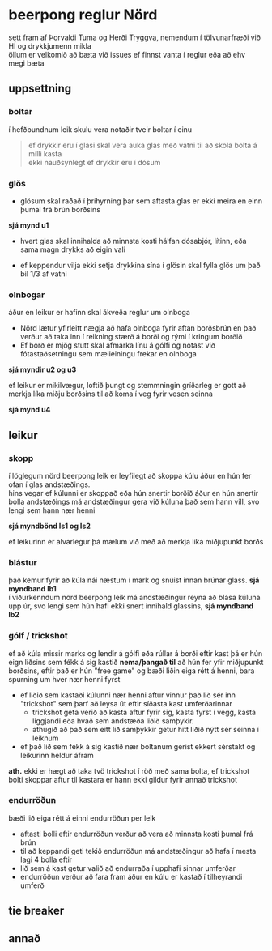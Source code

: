 # beerpong reglur Nörd

sett fram af Þorvaldi Tuma og Herði Tryggva, nemendum í tölvunarfræði við HÍ og drykkjumenn mikla  
öllum er velkomið að bæta við issues ef finnst vanta í reglur eða að ehv megi bæta

## uppsettning
### boltar
í hefðbundnum leik skulu vera notaðir tveir boltar í einu
>ef drykkir eru í glasi skal vera auka glas með vatni til að skola bolta á milli kasta   
> ekki nauðsynlegt ef drykkir eru í dósum

### glös
- glösum skal raðað í þríhyrning þar sem aftasta glas er ekki meira en einn þumal frá brún borðsins  
<!-- TODO bæta við mynd af uppsettningu á borði-->
**sjá mynd u1**  

- hvert glas skal innihalda að minnsta kosti hálfan dósabjór, lítinn, eða sama magn drykks að eigin vali
<!-- TODO bæta við mynd af hálfri dós -->  

- ef keppendur vilja ekki setja drykkina sína í glösin skal fylla glös um það bil 1/3 af vatni

### olnbogar

áður en leikur er hafinn skal ákveða reglur um olnboga  
- Nörd lætur yfirleitt nægja að hafa olnboga fyrir aftan borðsbrún en það verður að taka inn í reikning stærð á borði og rými í kringum borðið  
- Ef borð er mjög stutt skal afmarka línu á gólfi og notast við fótastaðsetningu sem mælieiningu frekar en olnboga  
<!-- TODO bæta við myndum af stöðunum tveimur
    - olnboga fyrir aftan borðsbrún
    - styttra borð með afmörkuðu fótaplássi -->
**sjá myndir u2 og u3**

ef leikur er mikilvægur, loftið þungt og stemmningin gríðarleg er gott að merkja líka miðju borðsins til að koma í veg fyrir vesen seinna
<!-- TODO bæta við mynd af miðju borði
    bæta mynd af borði þar sem búið er að merkja miðju með teipi
    mögulega líka samanburði af borði með ekkert teip -->
**sjá mynd u4**

## leikur
### skopp
í löglegum nörd beerpong leik er leyfilegt að skoppa kúlu áður en hún fer ofan í glas andstæðings.  
hins vegar ef kúlunni er skoppað eða hún snertir borðið áður en hún snertir bolla andstæðings má andstæðingur gera við kúluna það sem hann vill, svo lengi sem hann nær henni
<!-- TODO bæta við myndböndum af kúlu að skoppa 
    myndbönd sem vantar hér
    - kúla að skoppa og lenda ofan í glasi
    - svipað myndband af kúlu að skoppa nema andstæðingur grípur hana áður en hún lendir ofan í-->
**sjá myndbönd ls1 og ls2**

ef leikurinn er alvarlegur þá mælum við með að merkja líka miðjupunkt borðs

### blástur
það kemur fyrir að kúla nái næstum í mark og snúist innan brúnar glass. **sjá myndband lb1**  
í viðurkenndum nörd beerpong leik má andstæðingur reyna að blása kúluna upp úr, svo lengi sem hún hafi ekki snert innihald glassins, **sjá myndband lb2**

### gólf / trickshot
ef að kúla missir marks og lendir á gólfi eða rúllar á borði eftir kast þá er hún eign liðsins sem fékk á sig kastið **nema/þangað til** að hún fer yfir miðjupunkt borðsins, eftir það er hún "free game" og bæði liðin eiga rétt á henni, bara spurning um hver nær henni fyrst
- ef liðið sem kastaði kúlunni nær henni aftur vinnur það lið sér inn "trickshot" sem þarf að leysa út eftir síðasta kast umferðarinnar
    - trickshot geta verið að kasta aftur fyrir sig, kasta fyrst í vegg, kasta liggjandi eða hvað sem andstæða liðið samþykir.
    - athugið að það sem eitt lið samþykkir getur hitt liðið nýtt sér seinna í leiknum
- ef það lið sem fékk á sig kastið nær boltanum gerist ekkert sérstakt og leikurinn heldur áfram

**ath.** ekki er hægt að taka tvö trickshot í röð með sama bolta, ef trickshot bolti skoppar aftur til kastara er hann ekki gildur fyrir annað trickshot

<!-- TODO tvisvar í sama glas 
    Hörður þekkir þessar reglur vel
    væri líka gott að fá input hjá veterans-->
### endurröðun
bæði lið eiga rétt á einni endurröðun per leik
- aftasti bolli eftir endurröðun verður að vera að minnsta kosti þumal frá brún
- til að keppandi geti tekið endurröðun má andstæðingur að hafa í mesta lagi 4 bolla eftir
- lið sem á kast getur valið að endurraða í upphafi sinnar umferðar
- endurröðun verður að fara fram áður en kúlu er kastað í tilheyrandi umferð
<!-- TODO endurröðun 
    - ein endurröðun per lið per leik
    - má gerast hvenær sem er
    - má raða í hvaða form sem ek -->
<!-- TODO snerting 
    - sé bolli snertur telst það sem stig fyrir andstæðing 
    - á bara við þegar andstæðingur er að gera -->

## tie breaker
<!-- TODO ákveða sanngjarnan tie breaker 
    hugsanlegir tie breakers: 
    - einn á miðju 
    - knockout 
    - coinflip -->

## annað
<!-- TODO playtesting
    hvaða reglum munum við eftir þegar við spilum næst -->